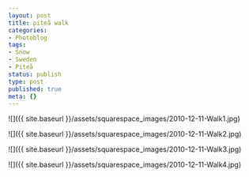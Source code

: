 ```yaml
---
layout: post
title: piteå walk
categories:
- Photoblog
tags:
- Snow
- Sweden
- Piteå
status: publish
type: post
published: true
meta: {}
---
```


![]({{ site.baseurl }}/assets/squarespace_images/2010-12-11-Walk1.jpg)

![]({{ site.baseurl }}/assets/squarespace_images/2010-12-11-Walk2.jpg)

![]({{ site.baseurl }}/assets/squarespace_images/2010-12-11-Walk3.jpg)

![]({{ site.baseurl }}/assets/squarespace_images/2010-12-11-Walk4.jpg)
